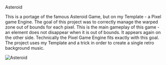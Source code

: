 Asteroid

This is a portage of the famous Asteroid Game, but on my Template - a Pixel game Engine. The goal of this project was to correctly manage the warped zone out of bounds for each pixel. This is the main gameplay of this game - an element does not disappear when it is out of bounds. It appears again on the other side. Technically the Pixel Game Engine fits exactly with this goal. The project uses my Template and a trick in order to create a single retro background music.

![Asteroid](https://user-images.githubusercontent.com/17862708/216711151-31b7141f-7ee6-4f37-86b9-76932848b546.png)

